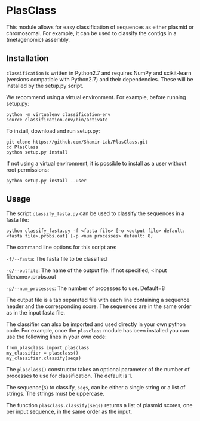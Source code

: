 # PlasClass
This module allows for easy classification of sequences as either plasmid or chromosomal.
For example, it can be used to classify the contigs in a (metagenomic) assembly.

## Installation

`classification` is written in Python2.7 and requires NumPy and scikit-learn (versions compatible with Python2.7) and their dependencies. These will be installed by the setup.py script.

We recommend using a virtual environment. For example, before running setup.py:
```
python -m virtualenv classification-env
source classification-env/bin/activate
```

To install, download and run setup.py:

    git clone https://github.com/Shamir-Lab/PlasClass.git
    cd PlasClass
    python setup.py install

If not using a virtual environment, it is possible to install as a user without root permissions:
```
python setup.py install --user
```


<!--- `classification` can also be installed using `pip`. Just do `pip install classification` --->


## Usage

The script `classify_fasta.py` can be used to classify the sequences in a fasta file:
```
python classify_fasta.py -f <fasta file> [-o <output file> default: <fasta file>.probs.out] [-p <num processes> default: 8]
```
The command line options for this script are:

`-f/--fasta`: The fasta file to be classified

`-o/--outfile`: The name of the output file. If not specified, \<input filename\>.probs.out

`-p/--num_processes`: The number of processes to use. Default=8

The output file is a tab separated file with each line containing a sequence header and the corresponding score. The sequences are in the same order as in the input fasta file. 

The classifier can also be imported and used directly in your own python code. For example, once the `plasclass` module has been installed you can use the following lines in your own code:
```
from plasclass import plasclass
my_classifier = plasclass()
my_classifier.classify(seqs)
```
The `plasclass()` constructor takes an optional parameter of the number of processes to use for classification. The default is 1.

The sequence(s) to classify, `seqs`, can be either a single string or a list of strings. The strings must be uppercase.

The function `plasclass.classify(seqs)` returns a list of plasmid scores, one per input sequence, in the same order as the input.

